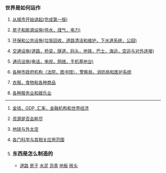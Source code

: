 ### 世界是如何运作

1. <a href="/world/city">从城市开始讲起(完成第一版)</a>

1. <a href="/world/utility">房子和能源设施(供水，煤气，电力)</a>

1. <a href="/world/enviorment">环保和公共设施(垃圾回收，道路清洁和维护，下水道系统，公园)</a>

1. <a href="/world/transportation">交通设施(道路，桥梁，隧道，码头，地铁，巴士，海运，空运与对外连接)</a>

1. <a href="/world/communication">通讯设施(电话，电视，网络，手机基地台)</a>

1. <a href="/world/government">各种市政府机构（法院，图书馆），警察局，消防局和医护系统</a>

1. <a href="/world/goods">衣服，食物和各种商品</a>

1. <a href="/world/entertainment">各种服务业和娱乐业</a>

***

1. <a href="/world/money">金钱，GDP, 汇率，金融机构和世界经济</a>

1. <a href="/world/resource">资源是否会耗尽</a>

1. <a href="/world/planets">地球与外太空</a>

1. <a href="/world/education">各门科学与其相关应用范围</a>

1. ### 东西是怎么制造的
	- <a href="/world/howitsmade/road">道路</a>
	<a href="/world/howitsmade/house">房子</a>
	<a href="/world/howitsmade/cement">水泥</a>
	<a href="/world/howitsmade/asphalt">沥青</a>
	<a href="/world/howitsmade/hardwood_floor">地板</a>
	<a href="/world/howitsmade/brick">砖头</a>
	
	
	